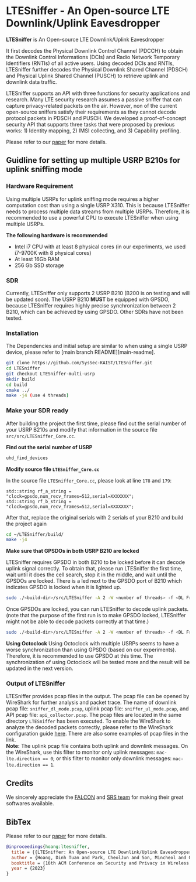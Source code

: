 
# LTESniffer - An Open-source LTE Downlink/Uplink Eavesdropper

**LTESniffer** is An Open-source LTE Downlink/Uplink Eavesdropper 

It first decodes the Physical Downlink Control Channel (PDCCH) to obtain the Downlink Control Informations (DCIs) and Radio Network Temporary Identifiers (RNTIs) of all active users. Using decoded DCIs and RNTIs, LTESniffer further decodes the Physical Downlink Shared Channel (PDSCH) and Physical Uplink Shared Channel (PUSCH) to retrieve uplink and downlink data traffic.

LTESniffer supports an API with three functions for security applications and research. Many LTE security research assumes
a passive sniffer that can capture privacy-related packets on the air. However, non of the current open-source sniffers satisfy their requirements as they cannot decode protocol packets in PDSCH and PUSCH. We developed a proof-of-concept security API that supports three tasks that were proposed by previous works: 1) Identity mapping, 2) IMSI collecting, and 3) Capability profiling.

Please refer to our [paper][paper] for more details.

## Guidline for setting up multiple USRP B210s for uplink sniffing mode
### Hardware Requirement
Using multiple USRPs for uplink sniffing mode requires a higher computation cost than using a single USRP X310. This is because LTESniffer needs to process multiple data streams from multiple USRPs. Therefore, it is recommended to use a powerful CPU to execute LTESniffer when using multiple USRPs.

**The following hardware is recommended**
- Intel i7 CPU with at least 8 physical cores (in our experiments, we used i7-9700K with 8 physical cores)
- At least 16Gb RAM
- 256 Gb SSD storage
### SDR
Currently, LTESniffer only supports 2 USRP B210 (B200 is on testing and will be updated soon). The USRP B210 **MUST** be equipped with GPSDO, because LTESniffer requires highly precise synchronization between 2 B210, which can be achieved by using GPSDO. Other SDRs have not been tested.

### Installation
The Dependencies and initial setup are similar to when using a single USRP device, please refer to [main branch README][main-readme].

```bash
git clone https://github.com/SysSec-KAIST/LTESniffer.git
cd LTESniffer
git checkout LTESniffer-multi-usrp
mkdir build
cd build
cmake ../
make -j4 (use 4 threads)
```

### Make your SDR ready
After building the project the first time, please find out the serial number of your USRP B210s and modify that information in the source file `src/src/LTESniffer_Core.cc`.

**Find out the serial number of USRP**
```bash
uhd_find_devices
```
**Modify source file `LTESniffer_Core.cc`**

In the source file `LTESniffer_Core.cc`, please look at line `178` and `179`:
```
std::string rf_a_string = "clock=gpsdo,num_recv_frames=512,serial=XXXXXXX";
std::string rf_b_string = "clock=gpsdo,num_recv_frames=512,serial=XXXXXXX";
```
After that, replace the original serials with 2 serials of your B210 and build the project again
```bash
cd ~/LTESniffer/build/
make -j4
```
**Make sure that GPSDOs in both USRP B210 are locked**

LTESniffer requires GPSDO in both B210 to be locked before it can decode uplink signal correctly.
To obtain that, please run LTESniffer the first time, wait until it does the cell search, stop it in the middle, and wait until the GPSDOs are locked. There is a led next to the GPSDO port of B210 which indicates GPSDO is locked when it is lighted up.
```bash
sudo ./<build-dir>/src/LTESniffer -A 2 -W <number of threads> -f <DL Freq> -u <UL Freq> -C -m 1
```
Once GPSDOs are locked, you can run LTESniffer to decode uplink packets.
(note that the purpose of the first run is to make GPSDO locked, LTESniffer might not be able to decode packets correctly at that time.)
```bash
sudo ./<build-dir>/src/LTESniffer -A 2 -W <number of threads> -f <DL Freq> -u <UL Freq> -C -m 1
```

**Using Octoclock**
Using Octoclock with multiple USRPs seems to have a worse synchronization than using GPSDO (based on our experiments). Therefore, it is recommended to use GPSDO at this time. The synchronization of using Octoclock will be tested more and the result will be updated in the next version. 

### Output of LTESniffer
LTESniffer provides pcap files in the output. The pcap file can be opened by WireShark for further analysis and packet trace.
The name of downlink pcap file: ``sniffer_dl_mode.pcap``, uplink pcap file: ``sniffer_ul_mode.pcap``, and API pcap file: ``api_collector.pcap``.
The pcap files are located in the same directory ``LTESniffer`` has been executed.
To enable the WireShark to analyze the decoded packets correctly, please refer to the WireShark configuration guide [here][pcap]. There are also some examples of pcap files in the link.\
**Note:** The uplink pcap file contains both uplink and downlink messages. On the WireShark, use this filter to monitor only uplink messages: ``mac-lte.direction == 0``; or this filter to monitor only downlink messages: ``mac-lte.direction == 1``.

## Credits
We sincerely appreciate the [FALCON][falcon] and [SRS team][srsran] for making their great softwares available.
## BibTex
Please refer to our [paper][paper] for more details.

```bibtex
@inproceedings{hoang:ltesniffer,
  title = {{LTESniffer: An Open-source LTE Downlink/Uplink Eavesdropper}},
  author = {Hoang, Dinh Tuan and Park, CheolJun and Son, Mincheol and Oh, Taekkyung and Bae, Sangwook and Ahn, Junho and Oh, BeomSeok and Kim, Yongdae},
  booktitle = {16th ACM Conference on Security and Privacy in Wireless and Mobile Networks (WiSec '23)},
  year = {2023}
}
```

[falcon]: https://github.com/falkenber9/falcon
[srsran]: https://github.com/srsran/srsRAN_4G
[uhd]:    https://github.com/EttusResearch/uhd
[paper]:  https://syssec.kaist.ac.kr/pub/2023/wisec2023_tuan.pdf
[pcap]:   pcap_file_example/README.md
[app]:    https://play.google.com/store/apps/details?id=make.more.r2d2.cellular_z&hl=en&gl=US&pli=1
[watching]: https://syssec.kaist.ac.kr/pub/2022/sec22summer_bae.pdf
[main-readne]: https://github.com/SysSec-KAIST/LTESniffer/tree/main
